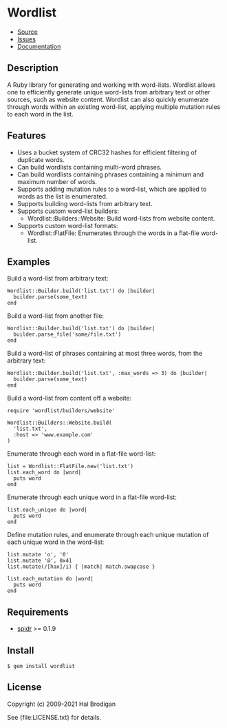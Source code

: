 # Wordlist

* [Source](https://github.com/postmodern/wordlist#readme)
* [Issues](https://github.com/postmodern/wordlist/issues)
* [Documentation](https://rubydoc.info/gems/wordlist/frames)

## Description

A Ruby library for generating and working with word-lists. Wordlist allows
one to efficiently generate unique word-lists from arbitrary text or
other sources, such as website content. Wordlist can also quickly enumerate
through words within an existing word-list, applying multiple mutation
rules to each word in the list.

## Features

* Uses a bucket system of CRC32 hashes for efficient filtering of duplicate
  words.
* Can build wordlists containing multi-word phrases.
* Can build wordlists containing phrases containing a minimum and maximum
  number of words.
* Supports adding mutation rules to a word-list, which are applied to
  words as the list is enumerated.
* Supports building word-lists from arbitrary text.
* Supports custom word-list builders:
  * Wordlist::Builders::Website: Build word-lists from website content.
* Supports custom word-list formats:
  * Wordlist::FlatFile: Enumerates through the words in a flat-file
    word-list.

## Examples

Build a word-list from arbitrary text:

    Wordlist::Builder.build('list.txt') do |builder|
      builder.parse(some_text)
    end

Build a word-list from another file:

    Wordlist::Builder.build('list.txt') do |builder|
      builder.parse_file('some/file.txt')
    end

Build a word-list of phrases containing at most three words, from the
arbitrary text:

    Wordlist::Builder.build('list.txt', :max_words => 3) do |builder|
      builder.parse(some_text)
    end

Build a word-list from content off a website:

    require 'wordlist/builders/website'

    Wordlist::Builders::Website.build(
      'list.txt',
      :host => 'www.example.com'
    )

Enumerate through each word in a flat-file word-list:

    list = Wordlist::FlatFile.new('list.txt')
    list.each_word do |word|
      puts word
    end

Enumerate through each unique word in a flat-file word-list:

    list.each_unique do |word|
      puts word
    end

Define mutation rules, and enumerate through each unique mutation of each
unique word in the word-list:

    list.mutate 'o', '0'
    list.mutate '@', 0x41
    list.mutate(/[hax]/i) { |match| match.swapcase }

    list.each_mutation do |word|
      puts word
    end

## Requirements

* [spidr](http://spidr.rubyforge.org) >= 0.1.9

## Install

    $ gem install wordlist

## License

Copyright (c) 2009-2021 Hal Brodigan

See {file:LICENSE.txt} for details.
